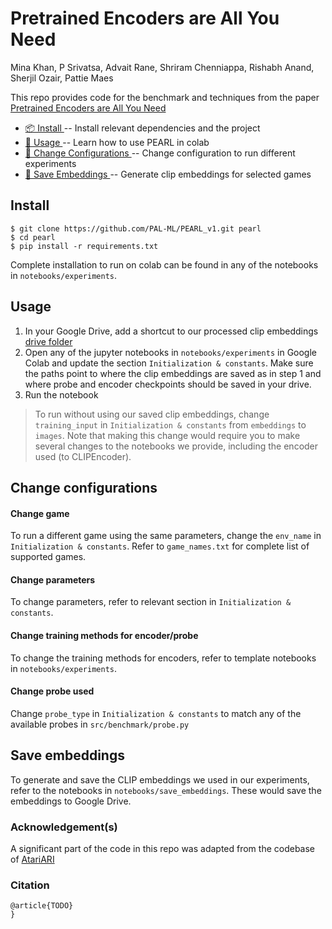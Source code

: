 # Pretrained Encoders are All You Need

Mina Khan, P Srivatsa, Advait Rane, Shriram Chenniappa, Rishabh Anand, Sherjil
Ozair, Pattie Maes

This repo provides code for the benchmark and techniques from the paper [Pretrained Encoders are All You Need](?)

* [📦 Install ](#install) -- Install relevant dependencies and the project
* [🏃 Usage ](#usage) -- Learn how to use PEARL in colab
* [🔧 Change Configurations ](#change-configurations) -- Change configuration to run different experiments
* [💾 Save Embeddings ](#save-embeddings) -- Generate clip embeddings for selected games


## Install
```shell
$ git clone https://github.com/PAL-ML/PEARL_v1.git pearl
$ cd pearl
$ pip install -r requirements.txt
```

Complete installation to run on colab can be found in any of the notebooks in `notebooks/experiments`.

## Usage

1. In your Google Drive, add a shortcut to our processed clip embeddings [drive folder](https://drive.google.com/drive/folders/1WBE9nsfDURndHh73WfaPC9rwrAqfe_GT?usp=sharing)
2. Open any of the jupyter notebooks in `notebooks/experiments` in Google Colab and update the section `Initialization & constants`. Make sure the paths point to where the clip embeddings are saved as in step 1 and where probe and encoder checkpoints should be saved in your drive.  
3. Run the notebook

> To run without using our saved clip embeddings, change `training_input` in `Initialization & constants` from `embeddings` to `images`. Note that making this change would require you to make several changes to the notebooks we provide, including the encoder used (to CLIPEncoder).

## Change configurations

#### Change game

To run a different game using the same parameters, change the `env_name` in `Initialization & constants`. Refer to `game_names.txt` for complete list of supported games.

#### Change parameters

To change parameters, refer to relevant section in `Initialization & constants`.

#### Change training methods for encoder/probe

To change the training methods for encoders, refer to template notebooks in `notebooks/experiments`.

#### Change probe used

Change `probe_type` in `Initialization & constants` to match any of the available probes in `src/benchmark/probe.py`

## Save embeddings

To generate and save the CLIP embeddings we used in our experiments, refer to the notebooks in `notebooks/save_embeddings`. These would save the embeddings to Google Drive.

### Acknowledgement(s)

A significant part of the code in this repo was adapted from the codebase of
[AtariARI](https://github.com/mila-iqia/atari-representation-learning)

### Citation

```
@article{TODO}
}
```
